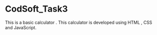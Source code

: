 # CodSoft_Task3
This is a basic calculator . This calculator is developed using HTML , CSS and JavaScript.
